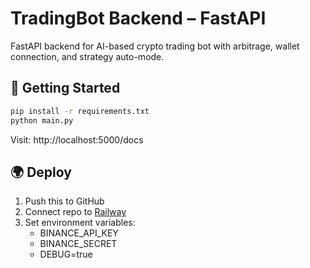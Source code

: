 # TradingBot Backend – FastAPI

FastAPI backend for AI-based crypto trading bot with arbitrage, wallet connection, and strategy auto-mode.

## 🚀 Getting Started

```bash
pip install -r requirements.txt
python main.py
```

Visit: http://localhost:5000/docs

## 🌍 Deploy

1. Push this to GitHub
2. Connect repo to [Railway](https://railway.app)
3. Set environment variables:
   - BINANCE_API_KEY
   - BINANCE_SECRET
   - DEBUG=true
